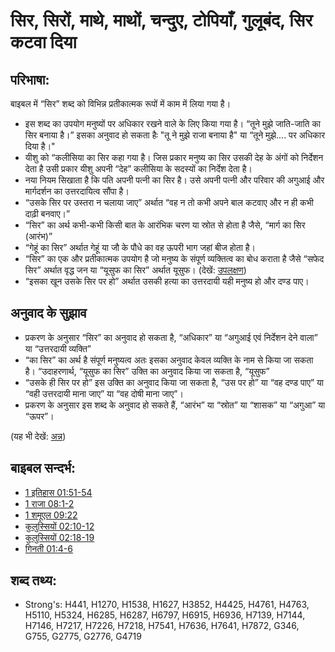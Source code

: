 # सिर, सिरों, माथे, माथों, चन्दुए, टोपियाँ, गुलूबंद, सिर कटवा दिया #

## परिभाषा: ##

बाइबल में “सिर” शब्द को विभिन्न प्रतीकात्मक रूपों में काम में लिया गया है।

* इस शब्द का उपयोग मनुष्यों पर अधिकार रखने वाले के लिए किया गया है। “तूने मुझे जाति-जाति का सिर बनाया है।” इसका अनुवाद हो सकता हैः "तू ने मुझे राजा बनाया है" या “तूने मुझे.... पर अधिकार दिया है।"
* यीशु को “कलीसिया का सिर कहा गया है। जिस प्रकार मनुष्य का सिर उसकी देह के अंगों को निर्देशन देता है उसी प्रकार यीशु अपनी “देह” कलीसिया के सदस्यों का निर्देश देता है।
* नया नियम सिखाता है कि पति अपनी पत्नी का सिर है। उसे अपनी पत्नी और परिवार की अगुआई और मार्गदर्शन का उत्तरदायित्व सौंपा है।
* “उसके सिर पर उस्तरा न चलाया जाए” अर्थात “वह न तो कभी अपने बाल कटवाए और न ही कभी दाढ़ी बनवाए।”
* “सिर” का अर्थ कभी-कभी किसी बात के आरंभिक चरण या स्रोत से होता है जैसे, “मार्ग का सिर (आरंभ)”
* “गेहूं का सिर” अर्थात गेहूं या जौ के पौधे का वह ऊपरी भाग जहां बीज होता है।
* “सिर” का एक और प्रतीकात्मक उपयोग है जो मनुष्य के संपूर्ण व्यक्तित्व का बोध कराता है जैसे “सफेद सिर” अर्थात वृद्ध जन या “यूसुफ का सिर” अर्थात यूसुफ।  (देखें: [उपलक्षण](rc://hi/ta/man/translate/figs-synecdoche))
* “इसका खून उसके सिर पर हो” अर्थात उसकी हत्या का उत्तरदायी यही मनुष्य हो और दण्ड पाए।

## अनुवाद के सुझाव ##

* प्रकरण के अनुसार “सिर” का अनुवाद हो सकता है, “अधिकार” या “अगुआई एवं निर्देशन देने वाला” या “उत्तरदायी व्यक्ति”
* “का सिर” का अर्थ है संपूर्ण मनुष्यत्व अतः इसका अनुवाद केवल व्यक्ति के नाम से किया जा सकता है।  “उदाहरणार्थ, “यूसुफ का सिर” उक्ति का अनुवाद किया जा सकता है, “यूसुफ”
* “उसके ही सिर पर हो” इस उक्ति का अनुवाद किया जा सकता है, “उस पर हो” या “वह दण्ड पाए” या “वही उत्तरदायी माना जाए” या “वह दोषी माना जाए”। 
* प्रकरण के अनुसार इस शब्द के अनुवाद हो सकते हैं, “आरंभ” या “स्रोत” या “शासक” या “अगुआ” या “ऊपर”।

(यह भी देखें: [अन्न](../other/grain.md))

## बाइबल सन्दर्भ: ##

* [1 इतिहास 01:51-54](rc://hi/tn/help/1ch/01/51)
* [1 राजा 08:1-2](rc://hi/tn/help/1ki/08/01)
* [1 शमूएल 09:22](rc://hi/tn/help/1sa/09/22)
* [कुलुस्सियों 02:10-12](rc://hi/tn/help/col/02/10)
* [कुलुस्सियों 02:18-19](rc://hi/tn/help/col/02/18)
* [गिनती 01:4-6](rc://hi/tn/help/num/01/04)

## शब्द तथ्य: ##

* Strong's: H441, H1270, H1538, H1627, H3852, H4425, H4761, H4763, H5110, H5324, H6285, H6287, H6797, H6915, H6936, H7139, H7144, H7146, H7217, H7226, H7218, H7541, H7636, H7641, H7872, G346, G755, G2775, G2776, G4719
